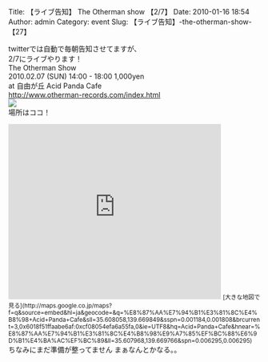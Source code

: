 Title: 【ライブ告知】 The Otherman show 【2/7】
Date: 2010-01-16 18:54
Author: admin
Category: event
Slug: 【ライブ告知】-the-otherman-show-【27】

twitterでは自動で毎朝告知させてますが、  
2/7にライブやります！  
The Otherman Show  
2010.02.07 (SUN) 14:00 - 18:00 1,000yen  
at 自由が丘 Acid Panda Cafe  
<http://www.otherman-records.com/index.html>  
![](http://hemog.cocolog-nifty.com/flyer2010.jpg)  
場所はココ！  

<iframe width="425" height="350" frameborder="0" scrolling="no" marginheight="0" marginwidth="0" src="http://maps.google.co.jp/maps?f=q&amp;source=s_q&amp;hl=ja&amp;geocode=&amp;q=%E8%87%AA%E7%94%B1%E3%81%8C%E4%B8%98+Acid+Panda+Cafe&amp;sll=35.608058,139.669849&amp;sspn=0.001184,0.001808&amp;brcurrent=3,0x6018f51ffaabe6af:0xcf08054efa6a55fa,0&amp;ie=UTF8&amp;hq=Acid+Panda+Cafe&amp;hnear=%E8%87%AA%E7%94%B1%E3%81%8C%E4%B8%98%E9%A7%85%EF%BC%88%E6%9D%B1%E4%BA%AC%EF%BC%89&amp;ll=35.607968,139.669766&amp;spn=0.006295,0.006295&amp;output=embed"></iframe>  
<small>[大きな地図で見る](http://maps.google.co.jp/maps?f=q&source=embed&hl=ja&geocode=&q=%E8%87%AA%E7%94%B1%E3%81%8C%E4%B8%98+Acid+Panda+Cafe&sll=35.608058,139.669849&sspn=0.001184,0.001808&brcurrent=3,0x6018f51ffaabe6af:0xcf08054efa6a55fa,0&ie=UTF8&hq=Acid+Panda+Cafe&hnear=%E8%87%AA%E7%94%B1%E3%81%8C%E4%B8%98%E9%A7%85%EF%BC%88%E6%9D%B1%E4%BA%AC%EF%BC%89&ll=35.607968,139.669766&spn=0.006295,0.006295)</small>  
ちなみにまだ準備が整ってません  
まぁなんとかなる。。
